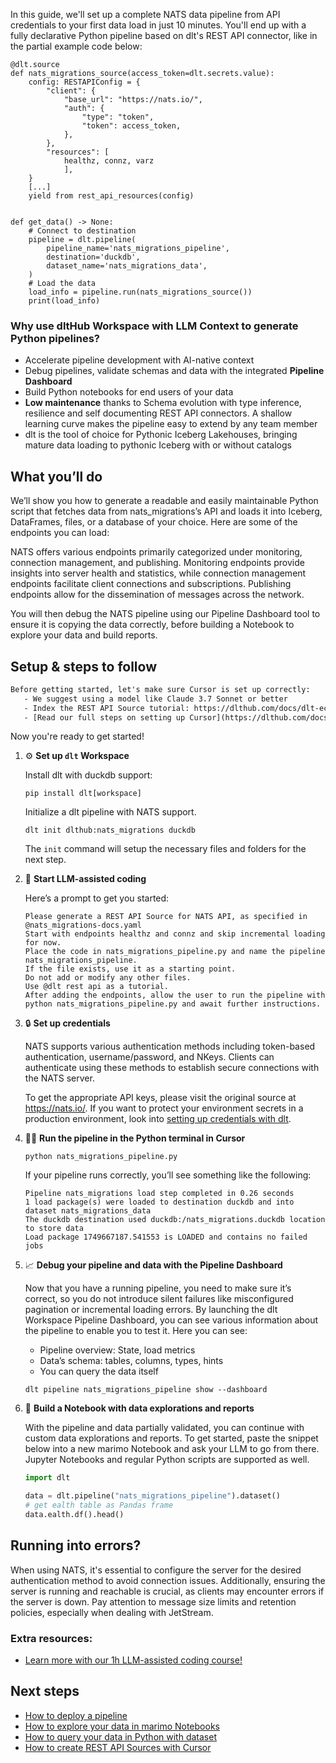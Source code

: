 In this guide, we'll set up a complete NATS data pipeline from API credentials to your first data load in just 10 minutes. You'll end up with a fully declarative Python pipeline based on dlt's REST API connector, like in the partial example code below:

```python-outcome
@dlt.source
def nats_migrations_source(access_token=dlt.secrets.value):
    config: RESTAPIConfig = {
        "client": {
            "base_url": "https://nats.io/",
            "auth": {
                "type": "token",
                "token": access_token,
            },
        },
        "resources": [
            healthz, connz, varz
            ],
    }
    [...]
    yield from rest_api_resources(config)


def get_data() -> None:
    # Connect to destination
    pipeline = dlt.pipeline(
        pipeline_name='nats_migrations_pipeline',
        destination='duckdb',
        dataset_name='nats_migrations_data', 
    )
    # Load the data
    load_info = pipeline.run(nats_migrations_source())
    print(load_info) 
```

### Why use dltHub Workspace with LLM Context to generate Python pipelines?

- Accelerate pipeline development with AI-native context
- Debug pipelines, validate schemas and data with the integrated **Pipeline Dashboard**
- Build Python notebooks for end users of your data
- **Low maintenance** thanks to Schema evolution with type inference, resilience and self documenting REST API connectors. A shallow learning curve makes the pipeline easy to extend by any team member
- dlt is the tool of choice for Pythonic Iceberg Lakehouses, bringing mature data loading to pythonic Iceberg with or without catalogs

## What you’ll do

We’ll show you how to generate a readable and easily maintainable Python script that fetches data from nats_migrations’s API and loads it into Iceberg, DataFrames, files, or a database of your choice. Here are some of the endpoints you can load:

NATS offers various endpoints primarily categorized under monitoring, connection management, and publishing. Monitoring endpoints provide insights into server health and statistics, while connection management endpoints facilitate client connections and subscriptions. Publishing endpoints allow for the dissemination of messages across the network.

You will then debug the NATS pipeline using our Pipeline Dashboard tool to ensure it is copying the data correctly, before building a Notebook to explore your data and build reports.

## Setup & steps to follow

```default
Before getting started, let's make sure Cursor is set up correctly:
   - We suggest using a model like Claude 3.7 Sonnet or better
   - Index the REST API Source tutorial: https://dlthub.com/docs/dlt-ecosystem/verified-sources/rest_api/ and add it to context as **@dlt rest api**
   - [Read our full steps on setting up Cursor](https://dlthub.com/docs/dlt-ecosystem/llm-tooling/cursor-restapi#23-configuring-cursor-with-documentation)
```

Now you're ready to get started!

1. ⚙️ **Set up `dlt` Workspace**
    
    Install dlt with duckdb support:
    ```shell
    pip install dlt[workspace]
    ```

    Initialize a dlt pipeline with NATS support.
    ```shell
    dlt init dlthub:nats_migrations duckdb
    ```

    The `init` command will setup the necessary files and folders for the next step.
    
2. 🤠 **Start LLM-assisted coding**
    
    Here’s a prompt to get you started:
    
    ```prompt
    Please generate a REST API Source for NATS API, as specified in @nats_migrations-docs.yaml 
    Start with endpoints healthz and connz and skip incremental loading for now. 
    Place the code in nats_migrations_pipeline.py and name the pipeline nats_migrations_pipeline. 
    If the file exists, use it as a starting point. 
    Do not add or modify any other files. 
    Use @dlt rest api as a tutorial. 
    After adding the endpoints, allow the user to run the pipeline with python nats_migrations_pipeline.py and await further instructions.
    ```

    
3. 🔒 **Set up credentials** 
    
    NATS supports various authentication methods including token-based authentication, username/password, and NKeys. Clients can authenticate using these methods to establish secure connections with the NATS server.
    
    To get the appropriate API keys, please visit the original source at https://nats.io/.
    If you want to protect your environment secrets in a production environment, look into [setting up credentials with dlt](https://dlthub.com/docs/walkthroughs/add_credentials).
    
4. 🏃‍♀️ **Run the pipeline in the Python terminal in Cursor**
    
    ```shell
    python nats_migrations_pipeline.py
    ```
    
    If your pipeline runs correctly, you’ll see something like the following:
    
    ```shell
    Pipeline nats_migrations load step completed in 0.26 seconds
    1 load package(s) were loaded to destination duckdb and into dataset nats_migrations_data
    The duckdb destination used duckdb:/nats_migrations.duckdb location to store data
    Load package 1749667187.541553 is LOADED and contains no failed jobs
    ```
    
5. 📈 **Debug your pipeline and data with the Pipeline Dashboard**

    Now that you have a running pipeline, you need to make sure it’s correct, so you do not introduce silent failures like misconfigured pagination or incremental loading errors. By launching the dlt Workspace Pipeline Dashboard, you can see various information about the pipeline to enable you to test it. Here you can see:
    - Pipeline overview: State, load metrics
    - Data’s schema: tables, columns, types, hints
    - You can query the data itself
    
    ```shell
    dlt pipeline nats_migrations_pipeline show --dashboard
    ```
    
6. 🐍 **Build a Notebook with data explorations and reports**

    With the pipeline and data partially validated, you can continue with custom data explorations and reports. To get started, paste the snippet below into a new marimo Notebook and ask your LLM to go from there. Jupyter Notebooks and regular Python scripts are supported as well.

    
    ```python
    import dlt

   data = dlt.pipeline("nats_migrations_pipeline").dataset()
   # get ealth table as Pandas frame
   data.ealth.df().head()
    ```

## Running into errors?

When using NATS, it's essential to configure the server for the desired authentication method to avoid connection issues. Additionally, ensuring the server is running and reachable is crucial, as clients may encounter errors if the server is down. Pay attention to message size limits and retention policies, especially when dealing with JetStream.

### Extra resources:

- [Learn more with our 1h LLM-assisted coding course!](https://www.youtube.com/watch?v=GGid70rnJuM)

## Next steps

- [How to deploy a pipeline](https://dlthub.com/docs/walkthroughs/deploy-a-pipeline)
- [How to explore your data in marimo Notebooks](https://dlthub.com/docs/general-usage/dataset-access/marimo)
- [How to query your data in Python with dataset](https://dlthub.com/docs/general-usage/dataset-access/dataset)
- [How to create REST API Sources with Cursor](https://dlthub.com/docs/dlt-ecosystem/llm-tooling/cursor-restapi)